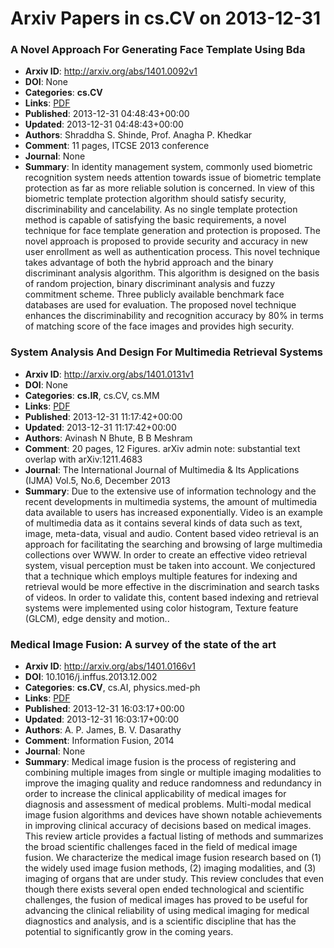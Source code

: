# Arxiv Papers in cs.CV on 2013-12-31
### A Novel Approach For Generating Face Template Using Bda
- **Arxiv ID**: http://arxiv.org/abs/1401.0092v1
- **DOI**: None
- **Categories**: **cs.CV**
- **Links**: [PDF](http://arxiv.org/pdf/1401.0092v1)
- **Published**: 2013-12-31 04:48:43+00:00
- **Updated**: 2013-12-31 04:48:43+00:00
- **Authors**: Shraddha S. Shinde, Prof. Anagha P. Khedkar
- **Comment**: 11 pages, ITCSE 2013 conference
- **Journal**: None
- **Summary**: In identity management system, commonly used biometric recognition system needs attention towards issue of biometric template protection as far as more reliable solution is concerned. In view of this biometric template protection algorithm should satisfy security, discriminability and cancelability. As no single template protection method is capable of satisfying the basic requirements, a novel technique for face template generation and protection is proposed. The novel approach is proposed to provide security and accuracy in new user enrollment as well as authentication process. This novel technique takes advantage of both the hybrid approach and the binary discriminant analysis algorithm. This algorithm is designed on the basis of random projection, binary discriminant analysis and fuzzy commitment scheme. Three publicly available benchmark face databases are used for evaluation. The proposed novel technique enhances the discriminability and recognition accuracy by 80% in terms of matching score of the face images and provides high security.



### System Analysis And Design For Multimedia Retrieval Systems
- **Arxiv ID**: http://arxiv.org/abs/1401.0131v1
- **DOI**: None
- **Categories**: **cs.IR**, cs.CV, cs.MM
- **Links**: [PDF](http://arxiv.org/pdf/1401.0131v1)
- **Published**: 2013-12-31 11:17:42+00:00
- **Updated**: 2013-12-31 11:17:42+00:00
- **Authors**: Avinash N Bhute, B B Meshram
- **Comment**: 20 pages, 12 Figures. arXiv admin note: substantial text overlap with
  arXiv:1211.4683
- **Journal**: The International Journal of Multimedia & Its Applications (IJMA)
  Vol.5, No.6, December 2013
- **Summary**: Due to the extensive use of information technology and the recent developments in multimedia systems, the amount of multimedia data available to users has increased exponentially. Video is an example of multimedia data as it contains several kinds of data such as text, image, meta-data, visual and audio. Content based video retrieval is an approach for facilitating the searching and browsing of large multimedia collections over WWW. In order to create an effective video retrieval system, visual perception must be taken into account. We conjectured that a technique which employs multiple features for indexing and retrieval would be more effective in the discrimination and search tasks of videos. In order to validate this, content based indexing and retrieval systems were implemented using color histogram, Texture feature (GLCM), edge density and motion..



### Medical Image Fusion: A survey of the state of the art
- **Arxiv ID**: http://arxiv.org/abs/1401.0166v1
- **DOI**: 10.1016/j.inffus.2013.12.002
- **Categories**: **cs.CV**, cs.AI, physics.med-ph
- **Links**: [PDF](http://arxiv.org/pdf/1401.0166v1)
- **Published**: 2013-12-31 16:03:17+00:00
- **Updated**: 2013-12-31 16:03:17+00:00
- **Authors**: A. P. James, B. V. Dasarathy
- **Comment**: Information Fusion, 2014
- **Journal**: None
- **Summary**: Medical image fusion is the process of registering and combining multiple images from single or multiple imaging modalities to improve the imaging quality and reduce randomness and redundancy in order to increase the clinical applicability of medical images for diagnosis and assessment of medical problems. Multi-modal medical image fusion algorithms and devices have shown notable achievements in improving clinical accuracy of decisions based on medical images. This review article provides a factual listing of methods and summarizes the broad scientific challenges faced in the field of medical image fusion. We characterize the medical image fusion research based on (1) the widely used image fusion methods, (2) imaging modalities, and (3) imaging of organs that are under study. This review concludes that even though there exists several open ended technological and scientific challenges, the fusion of medical images has proved to be useful for advancing the clinical reliability of using medical imaging for medical diagnostics and analysis, and is a scientific discipline that has the potential to significantly grow in the coming years.



